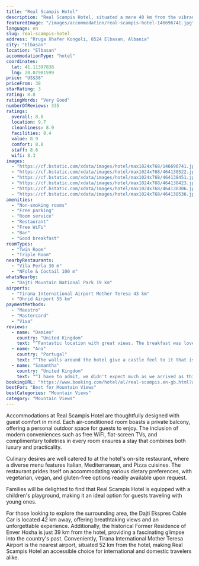 ```yaml
---
title: "Real Scampis Hotel"
description: "Real Scampis Hotel, situated a mere 40 km from the vibrant Skanderbeg Square in Elbasan, emerges as a prime choice for travelers seeking both comfort and convenience."
featuredImage: "/images/accommodation/real-scampis-hotel-146696741.jpg"
language: en
slug: real-scampis-hotel
address: "Rruga Xhafer Kongoli, 8524 Elbasan, Albania"
city: "Elbasan"
location: "Elbasan"
accommodationType: "hotel"
coordinates:
  lat: 41.11397838
  lng: 20.07981599
price: "US$38"
priceFrom: 38
starRating: 3
rating: 8.8
ratingWords: "Very Good"
numberOfReviews: 335
ratings:
  overall: 8.8
  location: 9.7
  cleanliness: 8.9
  facilities: 8.4
  value: 8.9
  comfort: 8.8
  staff: 8.6
  wifi: 8.3
images:
  - "https://cf.bstatic.com/xdata/images/hotel/max1024x768/146696741.jpg?k=a3bf7d45fde182db1760b5d64f8a966fe433764d90ad68ea0138b7ff486378b9&o=&hp=1"
  - "https://cf.bstatic.com/xdata/images/hotel/max1024x768/464138522.jpg?k=024ec9c21121db98885c34e60441d057da42cbf4c56fb284bff4ba2ff081582a&o=&hp=1"
  - "https://cf.bstatic.com/xdata/images/hotel/max1024x768/464138451.jpg?k=6de2de88d10c11eeab1f3ebe52b82248fef9ab77143cf5a812a03d62991177ef&o=&hp=1"
  - "https://cf.bstatic.com/xdata/images/hotel/max1024x768/464138423.jpg?k=690b478a9dfe2a5c3936d3996a74bdcfa934adac2aaf0724d80b719e69d1ca35&o=&hp=1"
  - "https://cf.bstatic.com/xdata/images/hotel/max1024x768/464138306.jpg?k=f41ea3717d514d98740b3eb367cd8bd172f597529e9898c01cebbf697ead50d6&o=&hp=1"
  - "https://cf.bstatic.com/xdata/images/hotel/max1024x768/464138536.jpg?k=3a2579cd07eb0d012c718ee6a8ea62c4cde24caca0a420176adf355a315f146e&o=&hp=1"
amenities:
  - "Non-smoking rooms"
  - "Free parking"
  - "Room service"
  - "Restaurant"
  - "Free WiFi"
  - "Bar"
  - "Good breakfast"
roomTypes:
  - "Twin Room"
  - "Triple Room"
nearbyRestaurants:
  - "Vila Perla 30 m"
  - "NFole & Coctail 100 m"
whatsNearby:
  - "Dajti Mountain National Park 19 km"
airports:
  - "Tirana International Airport Mother Teresa 43 km"
  - "Ohrid Airport 55 km"
paymentMethods:
  - "Maestro"
  - "Mastercard"
  - "Visa"
reviews:
  - name: "Damien"
    country: "United Kingdom"
    text: "“Fantastic location with great views. The breakfast was lovely and an added bonus.”"
  - name: "Ana"
    country: "Portugal"
    text: "“The walls around the hotel give a castle feel to it that is very pleasant, complete with beautiful gardens and a restaurant. The room is ok, the bed is fine but the shower is not good. Breakfast is tasty once you locate staff to provide it for...”"
  - name: "Samantha"
    country: "United Kingdom"
    text: "“I have to admit, we didn't expect much as we arrived as this was one of the cheaper hotels of our stay and we booked it as we were staying for a half marathon the next day. We were so pleasantly surprised, the location was absolutely perfect and...”"
bookingURL: "https://www.booking.com/hotel/al/real-scampis.en-gb.html?aid=8035640"
bestFor: "Best for Mountain Views"
bestCategories: "Mountain Views"
category: "Mountain Views"
---
```


Accommodations at Real Scampis Hotel are thoughtfully designed with guest comfort in mind. Each air-conditioned room boasts a private balcony, offering a personal outdoor space for guests to enjoy. The inclusion of modern conveniences such as free WiFi, flat-screen TVs, and complimentary toiletries in every room ensures a stay that combines both luxury and practicality.

Culinary desires are well catered to at the hotel's on-site restaurant, where a diverse menu features Italian, Mediterranean, and Pizza cuisines. The restaurant prides itself on accommodating various dietary preferences, with vegetarian, vegan, and gluten-free options readily available upon request.

Families will be delighted to find that Real Scampis Hotel is equipped with a children's playground, making it an ideal option for guests traveling with young ones. 

For those looking to explore the surrounding area, the Dajti Ekspres Cable Car is located 42 km away, offering breathtaking views and an unforgettable experience. Additionally, the historical Former Residence of Enver Hoxha is just 39 km from the hotel, providing a fascinating glimpse into the country's past. Conveniently, Tirana International Mother Teresa Airport is the nearest airport, situated 52 km from the hotel, making Real Scampis Hotel an accessible choice for international and domestic travelers alike.